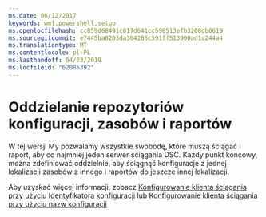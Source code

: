 ```yaml
---
ms.date: 06/12/2017
keywords: wmf,powershell,setup
ms.openlocfilehash: cc859d68491c817d641cc598513efb3208db0619
ms.sourcegitcommit: e7445ba8203da304286c591ff513900ad1c244a4
ms.translationtype: MT
ms.contentlocale: pl-PL
ms.lasthandoff: 04/23/2019
ms.locfileid: "62085392"
---
```

# <a name="separation-of-configuration-resource-and-report-repositories"></a>Oddzielanie repozytoriów konfiguracji, zasobów i raportów

W tej wersji My pozwalamy wszystkie swobodę, które muszą ściągać i raport, aby co najmniej jeden serwer ściągania DSC. Każdy punkt końcowy, można zdefiniować oddzielnie, aby ściągnąć konfiguracje z jednej lokalizacji zasobów z innego i raportów do jeszcze innej lokalizacji.

Aby uzyskać więcej informacji, zobacz [Konfigurowanie klienta ściągania przy użyciu Identyfikatora konfiguracji](https://msdn.microsoft.com/powershell/dsc/pullclientconfigid) lub [Konfigurowanie klienta ściągania przy użyciu nazw konfiguracji](https://msdn.microsoft.com/powershell/dsc/pullclientconfignames)
